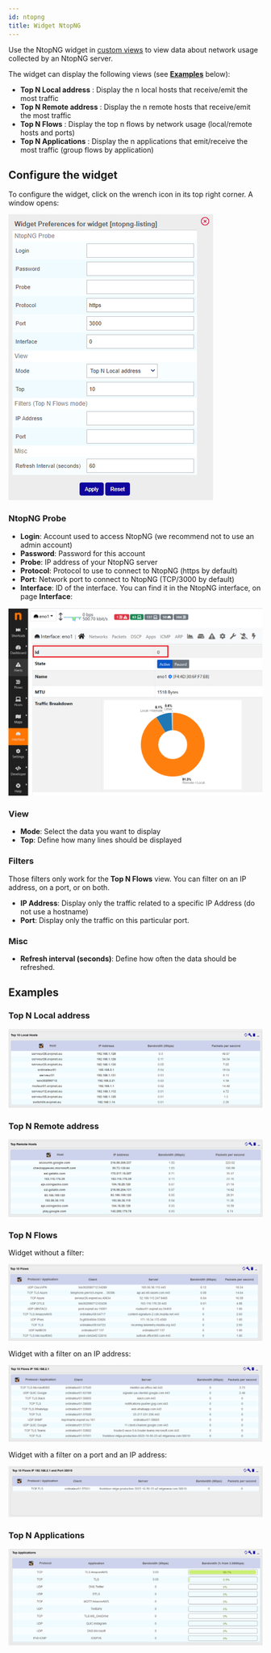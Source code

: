 ```yaml
---
id: ntopng
title: Widget NtopNG
---
```


Use the NtopNG widget in [custom views](../../alerts-notifications/custom-views.md) to view data about network usage collected by an NtopNG server.

The widget can display the following views (see [**Examples**](#examples) below):

* **Top N Local address** : Display the n local hosts that receive/emit the most traffic
* **Top N Remote address** : Display the n remote hosts that receive/emit the most traffic
* **Top N Flows** : Display the top n flows by network usage (local/remote hosts and ports)
* **Top N Applications** : Display the n applications that emit/receive the most traffic (group flows by application)

## Configure the widget

To configure the widget, click on the wrench icon in its top right corner. A window opens:

![Parameters](../../assets/integrations/npm/Widget_NtopNG_Options.png)

### NtopNG Probe

* **Login**: Account used to access NtopNG (we recommend not to use an admin account)
* **Password**: Password for this account
* **Probe**: IP address of your NtopNG server
* **Protocol**: Protocol to use to connect to NtopNG (https by default)
* **Port**: Network port to connect to NtopNG (TCP/3000 by default)
* **Interface**: ID of the interface. You can find it in the NtopNG interface, on page **Interface**:

![Interface ID](../../assets/integrations/npm/NtopNG_Interface_ID.png)

### View

* **Mode**: Select the data you want to display
* **Top**: Define how many lines should be displayed

### Filters

Those filters only work for the **Top N Flows** view. You can filter on an IP address, on a port, or on both.

* **IP Address**: Display only the traffic related to a specific IP Address (do not use a hostname)
* **Port**: Display only the traffic on this particular port.

### Misc

* **Refresh interval (seconds)**: Define how often the data should be refreshed.

## Examples

### Top N Local address

![Top N Local address](../../assets/integrations/npm/Widget_NtopNG_Top_N_Local.png)

### Top N Remote address

![Top N Remote address](../../assets/integrations/npm/Widget_NtopNG_Top_N_Remote.png)

### Top N Flows

Widget without a filter:

![Top N Flows](../../assets/integrations/npm/Widget_NtopNG_Top_N_Flows.png)

Widget with a filter on an IP address:

![Top N Flows Address Filter](../../assets/integrations/npm/Widget_NtopNG_Top_N_Flows_Address_Filter.png)

Widget with a filter on a port and an IP address:

![Top N Flows Address Port Filters](../../assets/integrations/npm/Widget_NtopNG_Top_N_Flows_Address_Port_Filters.png)

### Top N Applications

![Top N Applications](../../assets/integrations/npm/Widget_NtopNG_Top_N_Applications.png)